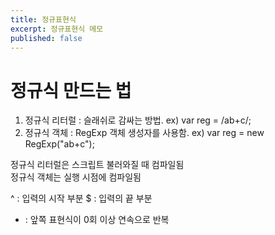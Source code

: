 ```yaml
---
title: 정규표현식
excerpt: 정규표현식 메모
published: false
---
```


# 정규식 만드는 법

1. 정규식 리터럴 : 슬래쉬로 감싸는 방법. ex) var reg = /ab+c/;
2. 정규식 객체 : RegExp 객체 생성자를 사용함. ex) var reg = new RegExp("ab+c");

정규식 리터럴은 스크립트 불러와질 때 컴파일됨  
정규식 객체는 실행 시점에 컴파일됨

^ : 입력의 시작 부분
$ : 입력의 끝 부분
* : 앞쪽 표현식이 0회 이상 연속으로 반복
